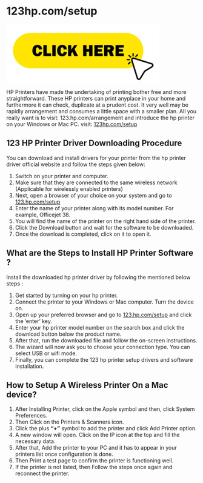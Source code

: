 # 123hp.com/setup 

[![123hp.com/setup](get-started.PNG)](https://find-printer.usblogsites.com/)

HP Printers have made the undertaking of printing bother free and more straightforward. These HP printers can print anyplace in your home and furthermore it can check, duplicate at a prudent cost. It very well may be rapidly arrangement and consumes a little space with a smaller plan. All you really want is to visit: 123.hp.com/arrangement and introduce the hp printer on your Windows or Mac PC. visit: [123hp.com/setup](https://123hpnow.github.io/)


## 123 HP Printer Driver Downloading Procedure

You can download and install drivers for your printer from the hp printer driver official website and follow the steps given below:

1. Switch on your printer and computer.
2. Make sure that they are connected to the same wireless network (Applicable for wirelessly enabled printers)
3. Next, open a browser of your choice on your system and go to [123.hp.com/setup](https://123hpnow.github.io/)
4. Enter the name of your printer along with its model number. For example, Officejet 38.
5. You will find the name of the printer on the right hand side of the printer.
6. Click the Download button and wait for the software to be downloaded.
7. Once the download is completed, click on it to open it.


##  What are the Steps to Install HP Printer Software ?

Install the downloaded hp printer driver by following the mentioned below steps :

1. Get started by turning on your hp printer.
2. Connect the printer to your Windows or Mac computer. Turn the device on.
3. Open up your preferred browser and go to [123.hp.com/setup](https://123hpnow.github.io/) and click the ‘enter’ key.
4. Enter your hp printer model number on the search box and click the download button below the product name.
5. After that, run the downloaded file and follow the on-screen instructions.
6. The wizard will now ask you to choose your connection type. You can select USB or wifi mode.
7. Finally, you can complete the 123 hp printer setup drivers and software installation.


##  How to Setup A Wireless Printer On a Mac device?

1. After Installing Printer, click on the Apple symbol and then, click System Preferences.
2. Then Click on the Printers & Scanners icon.
3. Click the plus **“+”**  symbol to add the printer and click Add Printer option.
4. A new window will open. Click on the IP icon at the top and fill the necessary data.
5. After that, Add the printer to your PC and it has to appear in your printers list once configuration is done. 
6.  Then Print a test page to confirm the printer is functioning well.
7. If the printer is not listed, then Follow the steps once again and reconnect the printer.
